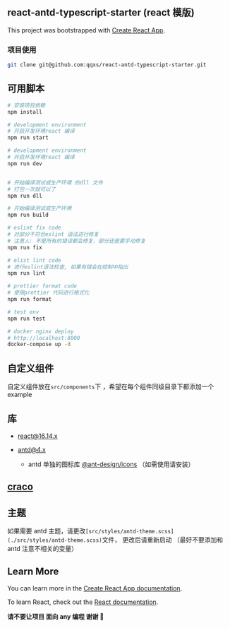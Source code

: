 ## react-antd-typescript-starter (react 模版)

This project was bootstrapped with [Create React App](https://github.com/facebook/create-react-app).

### 项目使用

```sh
git clone git@github.com:qqxs/react-antd-typescript-starter.git
```

## 可用脚本

```sh
# 安装项目依赖
npm install

# development environment
# 开启开发环境react 编译
npm run start

# development environment
# 开启开发环境react 编译
npm run dev


# 开始编译测试或生产环境 的dll 文件
# 打包一次就可以了
npm run dll

# 开始编译测试或生产环境
npm run build

# eslint fix code
# 对部分不符合eslint 语法进行修复
# 注意⚠️: 不是所有的错误都会修复，部分还是要手动修复
npm run fix

# elist lint code
# 进行eslint语法检查, 如果有错会在控制中指出
npm run lint

# prettier format code
# 使用prettier 代码进行格式化
npm run format

# test env
npm run test

# docker nginx deploy
# http://localhost:8000
docker-compose up -d
```

## 自定义组件

自定义组件放在`src/components`下 ，希望在每个组件同级目录下都添加一个 example

## 库

- [react@16.14.x](https://zh-hans.reactjs.org/)

- [antd@4.x](https://ant.design/index-cn)

  - antd 单独的图标库 [@ant-design/icons](https://ant.design/components/icon-cn/) （如需使用请安装）

## [craco](https://github.com/gsoft-inc/craco)

## 主题

如果需要 antd 主题，请更改`[src/styles/antd-theme.scss](./src/styles/antd-theme.scss)`文件， 更改后请重新启动 （最好不要添加和 antd 注意不相关的变量）

## Learn More

You can learn more in the [Create React App documentation](https://facebook.github.io/create-react-app/docs/getting-started).

To learn React, check out the [React documentation](https://reactjs.org/).

**请不要让项目 面向 any 编程 谢谢 🙏**
